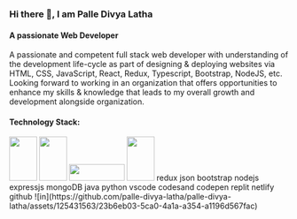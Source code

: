 



### Hi there 👋, I am Palle Divya Latha 

####                                                                            A passionate Web Developer
A passionate and competent full stack web developer with understanding of the development life-cycle as part of designing & deploying websites via HTML, CSS, JavaScript, React, Redux, Typescript, Bootstrap, NodeJS, etc. Looking forward to working in an organization that offers opportunities to enhance my skills & knowledge that leads to my overall growth and development alongside organization.


####                                                                               Technology Stack:

<img src="https://github.com/palle-divya-latha/palle-divya-latha/assets/125431563/23b6eb03-5ca0-4a1a-a354-a1196d567fac" width="50" height="80" /> 
<img src="https://github.com/palle-divya-latha/palle-divya-latha/assets/125431563/6a2115da-bf8a-489a-94cb-b4a825aff7c3" width="50" height="80" />
 <img src="https://github.com/palle-divya-latha/palle-divya-latha/assets/125431563/3874340e-7ab9-4617-8177-b1e8d0488ecf" width="100" height="30" />
 <img src="https://github.com/palle-divya-latha/palle-divya-latha/assets/125431563/562582ad-3b46-4459-be71-981c59384c0b" width="50" height="80" /> redux json bootstrap nodejs expressjs mongoDB java python vscode codesand codepen replit netlify github
![in](https://github.com/palle-divya-latha/palle-divya-latha/assets/125431563/23b6eb03-5ca0-4a1a-a354-a1196d567fac)




